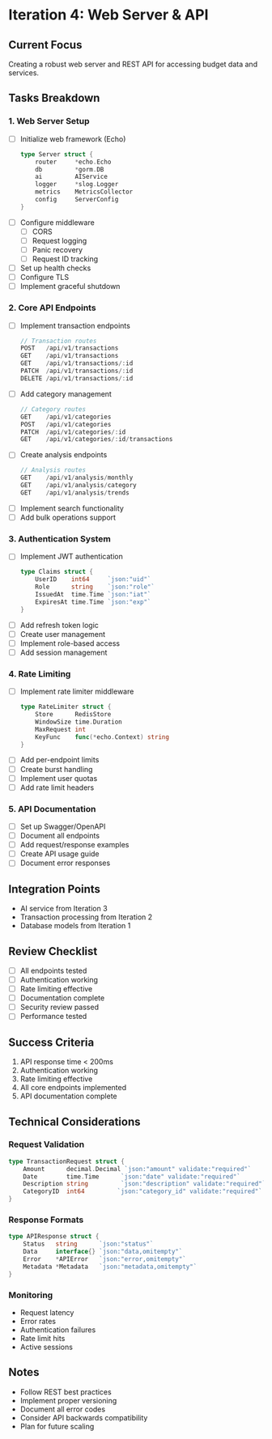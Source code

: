 # Iteration 4: Web Server & API

## Current Focus
Creating a robust web server and REST API for accessing budget data and services.

## Tasks Breakdown

### 1. Web Server Setup
- [ ] Initialize web framework (Echo)
  ```go
  type Server struct {
      router     *echo.Echo
      db         *gorm.DB
      ai         AIService
      logger     *slog.Logger
      metrics    MetricsCollector
      config     ServerConfig
  }
  ```
- [ ] Configure middleware
  - [ ] CORS
  - [ ] Request logging
  - [ ] Panic recovery
  - [ ] Request ID tracking
- [ ] Set up health checks
- [ ] Configure TLS
- [ ] Implement graceful shutdown

### 2. Core API Endpoints
- [ ] Implement transaction endpoints
  ```go
  // Transaction routes
  POST   /api/v1/transactions
  GET    /api/v1/transactions
  GET    /api/v1/transactions/:id
  PATCH  /api/v1/transactions/:id
  DELETE /api/v1/transactions/:id
  ```
- [ ] Add category management
  ```go
  // Category routes
  GET    /api/v1/categories
  POST   /api/v1/categories
  PATCH  /api/v1/categories/:id
  GET    /api/v1/categories/:id/transactions
  ```
- [ ] Create analysis endpoints
  ```go
  // Analysis routes
  GET    /api/v1/analysis/monthly
  GET    /api/v1/analysis/category
  GET    /api/v1/analysis/trends
  ```
- [ ] Implement search functionality
- [ ] Add bulk operations support

### 3. Authentication System
- [ ] Implement JWT authentication
  ```go
  type Claims struct {
      UserID    int64     `json:"uid"`
      Role      string    `json:"role"`
      IssuedAt  time.Time `json:"iat"`
      ExpiresAt time.Time `json:"exp"`
  }
  ```
- [ ] Add refresh token logic
- [ ] Create user management
- [ ] Implement role-based access
- [ ] Add session management

### 4. Rate Limiting
- [ ] Implement rate limiter middleware
  ```go
  type RateLimiter struct {
      Store      RedisStore
      WindowSize time.Duration
      MaxRequest int
      KeyFunc    func(*echo.Context) string
  }
  ```
- [ ] Add per-endpoint limits
- [ ] Create burst handling
- [ ] Implement user quotas
- [ ] Add rate limit headers

### 5. API Documentation
- [ ] Set up Swagger/OpenAPI
- [ ] Document all endpoints
- [ ] Add request/response examples
- [ ] Create API usage guide
- [ ] Document error responses

## Integration Points
- AI service from Iteration 3
- Transaction processing from Iteration 2
- Database models from Iteration 1

## Review Checklist
- [ ] All endpoints tested
- [ ] Authentication working
- [ ] Rate limiting effective
- [ ] Documentation complete
- [ ] Security review passed
- [ ] Performance tested

## Success Criteria
1. API response time < 200ms
2. Authentication working
3. Rate limiting effective
4. All core endpoints implemented
5. API documentation complete

## Technical Considerations

### Request Validation
```go
type TransactionRequest struct {
    Amount      decimal.Decimal `json:"amount" validate:"required"`
    Date        time.Time      `json:"date" validate:"required"`
    Description string         `json:"description" validate:"required"`
    CategoryID  int64         `json:"category_id" validate:"required"`
}
```

### Response Formats
```go
type APIResponse struct {
    Status   string      `json:"status"`
    Data     interface{} `json:"data,omitempty"`
    Error    *APIError   `json:"error,omitempty"`
    Metadata *Metadata   `json:"metadata,omitempty"`
}
```

### Monitoring
- Request latency
- Error rates
- Authentication failures
- Rate limit hits
- Active sessions

## Notes
- Follow REST best practices
- Implement proper versioning
- Document all error codes
- Consider API backwards compatibility
- Plan for future scaling 